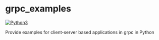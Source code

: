 # grpc_examples

[![Python3](https://img.shields.io/badge/python-3.10+-blue.svg)](https://www.python.org/downloads/)

Provide examples for client-server based applications in grpc in Python 

